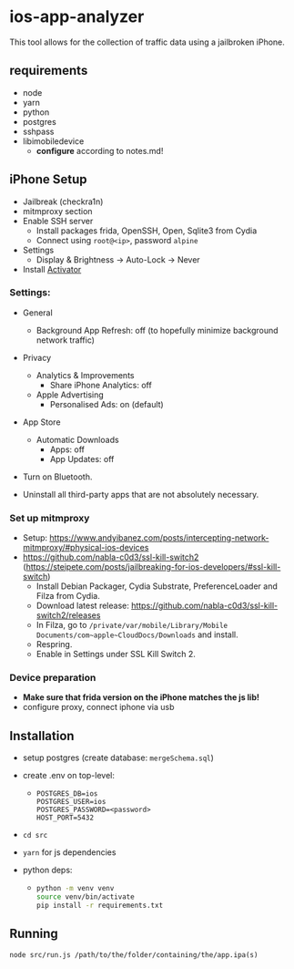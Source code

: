 # ios-app-analyzer

This tool allows for the collection of traffic data using a jailbroken iPhone.

## requirements

- node
- yarn
- python
- postgres
- sshpass
- libimobiledevice
  - **configure** according to notes.md!

## iPhone Setup

* Jailbreak (checkra1n)
* mitmproxy section
* Enable SSH server 
    - Install packages frida, OpenSSH, Open, Sqlite3 from Cydia
    - Connect using `root@<ip>`, password `alpine`
* Settings
    - Display & Brightness -> Auto-Lock -> Never
* Install [Activator](https://cydia.saurik.com/package/libactivator/)

### Settings:

* General
    - Background App Refresh: off (to hopefully minimize background network traffic)
* Privacy
    - Analytics & Improvements
        * Share iPhone Analytics: off
    - Apple Advertising
        * Personalised Ads: on (default)
* App Store
    - Automatic Downloads
        * Apps: off
        * App Updates: off

* Turn on Bluetooth.
* Uninstall all third-party apps that are not absolutely necessary.

### Set up mitmproxy

* Setup: https://www.andyibanez.com/posts/intercepting-network-mitmproxy/#physical-ios-devices
* https://github.com/nabla-c0d3/ssl-kill-switch2 (https://steipete.com/posts/jailbreaking-for-ios-developers/#ssl-kill-switch)
    - Install Debian Packager, Cydia Substrate, PreferenceLoader and Filza from Cydia.
    - Download latest release: https://github.com/nabla-c0d3/ssl-kill-switch2/releases
    - In Filza, go to `/private/var/mobile/Library/Mobile Documents/com~apple~CloudDocs/Downloads` and install.
    - Respring.
    - Enable in Settings under SSL Kill Switch 2.


### Device preparation

- **Make sure that frida version on the iPhone matches the js lib!**
- configure proxy, connect iphone via usb


## Installation

- setup postgres (create database: `mergeSchema.sql`)
- create .env on top-level:

  - ```env
    POSTGRES_DB=ios
    POSTGRES_USER=ios
    POSTGRES_PASSWORD=<password>
    HOST_PORT=5432

    ```

- `cd src`
- `yarn` for js dependencies
- python deps:
  - ```sh
    python -m venv venv
    source venv/bin/activate
    pip install -r requirements.txt
    ```


## Running

```
node src/run.js /path/to/the/folder/containing/the/app.ipa(s)
```